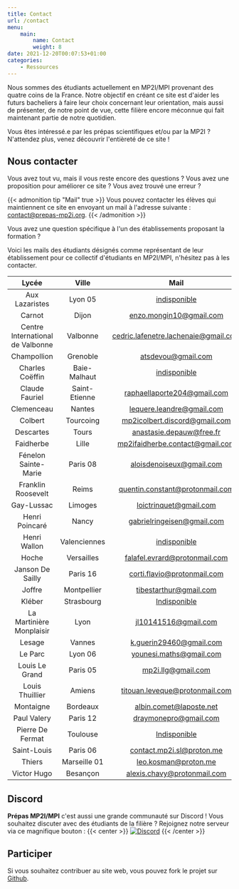```yaml
---
title: Contact
url: /contact
menu:
    main:
        name: Contact
        weight: 8
date: 2021-12-20T00:07:53+01:00
categories:
    - Ressources
---
```


Nous sommes des étudiants actuellement en MP2I/MPI provenant des quatre coins de la France. Notre objectif en créant ce site est d'aider les futurs bacheliers à faire leur choix concernant leur orientation, mais aussi de présenter, de notre point de vue, cette filière encore méconnue qui fait maintenant partie de notre quotidien.

Vous êtes intéressé.e par les prépas scientifiques et/ou par la MP2I ? N'attendez plus, venez découvrir l'entièreté de ce site !

## Nous contacter

Vous avez tout vu, mais il vous reste encore des questions ?
Vous avez une proposition pour améliorer ce site ? Vous avez trouvé une erreur ?

{{< admonition tip "Mail" true >}}
Vous pouvez contacter les élèves qui maintiennent ce site en envoyant un mail à l'adresse suivante :
[contact@prepas-mp2i.org](mailto:contact@prepas-mp2i.org).
{{< /admonition >}}

Vous avez une question spécifique à l'un des établissements proposant la formation ?

Voici les mails des étudiants désignés comme représentant de leur établissement pour ce collectif d'étudiants en MP2I/MPI, n'hésitez pas à les contacter.

|              Lycée               |     Ville     |                                        Mail                                         |
| :------------------------------: | :-----------: | :---------------------------------------------------------------------------------: |
|          Aux Lazaristes          |    Lyon 05    |                               [indisponible](mailto:)                               |
|              Carnot              |     Dijon     |              [enzo.mongin10@gmail.com](mailto:enzo.mongin10@gmail.com)              |
| Centre International de Valbonne |   Valbonne    | [cedric.lafenetre.lachenaie@gmail.com](mailto:cedric.lafenetre.lachenaie@gmail.com) |
|           Champollion            |   Grenoble    |                   [atsdevou@gmail.com](mailto:atsdevou@gmail.com)                   |
|         Charles Coëffin          | Baie-Malhaut  |                               [indisponible](mailto:)                               |
|          Claude Fauriel          | Saint-Etienne |          [raphaellaporte204@gmail.com](mailto:raphaellaporte204@gmail.com)          |
|            Clemenceau            |    Nantes     |            [lequere.leandre@gmail.com](mailto:lequere.leandre@gmail.com)            |
|             Colbert              |   Tourcoing   |        [mp2icolbert.discord@gmail.com](mailto:mp2icolbert.discord@gmail.com)        |
|            Descartes             |     Tours     |             [anastasie.depauw@free.fr](mailto:anastasie.depauw@free.fr)             |
|            Faidherbe             |     Lille     |      [mp2ifaidherbe.contact@gmail.com](mailto:mp2ifaidherbe.contact@gmail.com)      |
|       Fénelon Sainte-Marie       |   Paris 08    |             [aloisdenoiseux@gmail.com](mailto:aloisdenoiseux@gmail.com)             |
|        Franklin Roosevelt        |     Reims     |      [quentin.constant@protonmail.com](mailto:quentin.constant@protonmail.com)      |
|            Gay-Lussac            |    Limoges    |               [loictrinquet@gmail.com](mailto:loictrinquet@gmail.com)               |
|          Henri Poincaré          |     Nancy     |           [gabrielringeisen@gmail.com](mailto:gabrielringeisen@gmail.com)           |
|           Henri Wallon           | Valenciennes  |                               [indisponible](mailto:)                               |
|              Hoche               |  Versailles   |        [falafel.evrard@protonmail.com](mailto:falafel.evrard@protonmail.com)        |
|         Janson De Sailly         |   Paris 16    |          [corti.flavio@protonmail.com](mailto:corti.flavio@protonmail.com)          |
|              Joffre              |  Montpellier  |               [tibestarthur@gmail.com](mailto:tibestarthur@gmail.com)               |
|              Kléber              |  Strasbourg   |                               [Indisponible](mailto:)                               |
|     La Martinière Monplaisir     |     Lyon      |                 [jl10141516@gmail.com](mailto:jl10141516@gmail.com)                 |
|              Lesage              |    Vannes     |              [k.guerin29460@gmail.com](mailto:k.guerin29460@gmail.com)              |
|             Le Parc              |    Lyon 06    |              [younesi.maths@gmail.com](mailto:younesi.maths@gmail.com)              |
|          Louis Le Grand          |   Paris 05    |                   [mp2i.llg@gmail.com](mailto:mp2i.llg@gmail.com)                   |
|         Louis Thuillier          |    Amiens     |       [titouan.leveque@protonmail.com](mailto:titouan.leveque@protonmail.com)       |
|            Montaigne             |   Bordeaux    |              [albin.comet@laposte.net](mailto:albin.comet@laposte.net)              |
|           Paul Valery            |   Paris 12    |                [draymonepro@gmail.com](mailto:draymonepro@gmail.com)                |
|         Pierre De Fermat         |   Toulouse    |                               [Indisponible](mailto:)                               |
|           Saint-Louis            |   Paris 06    |            [contact.mp2i.sl@proton.me](mailto:contact.mp2i.sl@proton.me)            |
|              Thiers              | Marseille 01  |                 [leo.kosman@proton.me](mailto:leo.kosman@proton.me)                 |
|           Victor Hugo            |   Besançon    |          [alexis.chavy@protonmail.com](mailto:alexis.chavy@protonmail.com)          |

## Discord

**Prépas MP2I/MPI** c'est aussi une grande communauté sur Discord !
Vous souhaitez discuter avec des étudiants de la filière ?
Rejoignez notre serveur via ce magnifique bouton :
{{< center >}}
[![Discord](https://discordapp.com/api/guilds/872138069594214410/widget.png?style=banner2)](https://discord.prepas-mp2i.org/)
{{< /center >}}

## Participer

Si vous souhaitez contribuer au site web, vous pouvez fork le projet sur [Github](https://github.com/prepas-mpi/prepas-mp2i.org).
